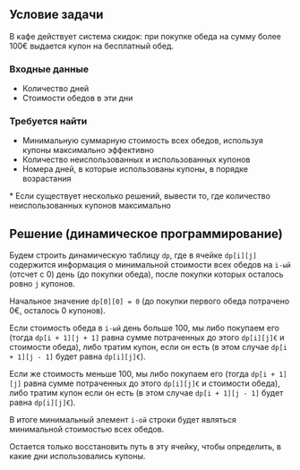 ## Условие задачи
В кафе действует система скидок: 
при покупке обеда на сумму более 100€ выдается купон на бесплатный обед.

### Входные данные
- Количество дней
- Стоимости обедов в эти дни

### Требуется найти
- Минимальную суммарную стоимость всех обедов, используя купоны максимально эффективно
- Количество неиспользованных и использованных купонов
- Номера дней, в которые использованы купоны, в порядке возрастания

\* Если существует несколько решений, вывести то, где количество неиспользованных купонов максимально

## Решение (динамическое программирование)
Будем строить динамическую таблицу `dp`, 
где в ячейке `dp[i][j]` содержится информация о минимальной стоимости всех обедов на `i-ый` (отсчет с 0) 
день (до покупки обеда), после покупки которых осталось ровно `j` купонов.

Начальное значение `dp[0][0] = 0` (до покупки первого обеда потрачено 0€, осталось 0 купонов).

Если стоимость обеда в `i-ый` день больше 100, мы либо покупаем его 
(тогда `dp[i + 1][j + 1]` равна сумме потраченных до этого `dp[i][j]€` и стоимости обеда), либо тратим купон, 
если он есть (в этом случае `dp[i + 1][j - 1]` будет равна `dp[i][j]€`).

Если же стоимость меньше 100, мы либо покупаем его 
(тогда `dp[i + 1][j]` равна сумме потраченных до этого `dp[i][j]€` и стоимости обеда), либо тратим купон 
если он есть (в этом случае `dp[i + 1][j - 1]` будет равна `dp[i][j]€`).

В итоге минимальный элемент `i-ой` строки будет являться минимальной стоимостью всех обедов.

Остается только восстановить путь в эту ячейку, чтобы определить, в какие дни использовались купоны.
